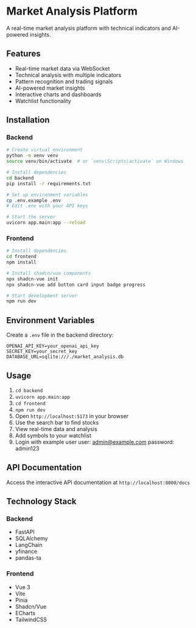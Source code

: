 # Market Analysis Platform

A real-time market analysis platform with technical indicators and AI-powered insights.

## Features

- Real-time market data via WebSocket
- Technical analysis with multiple indicators
- Pattern recognition and trading signals
- AI-powered market insights
- Interactive charts and dashboards
- Watchlist functionality

## Installation

### Backend

```bash
# Create virtual environment
python -m venv venv
source venv/bin/activate  # or `venv\Scripts\activate` on Windows

# Install dependencies
cd backend
pip install -r requirements.txt

# Set up environment variables
cp .env.example .env
# Edit .env with your API keys

# Start the server
uvicorn app.main:app --reload
```

### Frontend

```bash
# Install dependencies
cd frontend
npm install

# Install shadcn/vue components
npx shadcn-vue init
npx shadcn-vue add button card input badge progress

# Start development server
npm run dev
```

## Environment Variables

Create a `.env` file in the backend directory:

```env
OPENAI_API_KEY=your_openai_api_key
SECRET_KEY=your_secret_key
DATABASE_URL=sqlite:///./market_analysis.db
```

## Usage

1. ```cd backend```
2. ```uvicorn app.main:app```
3. ```cd frontend```
4. ```npm run dev```
5. Open `http://localhost:5173` in your browser
6. Use the search bar to find stocks
7. View real-time data and analysis
8. Add symbols to your watchlist
9. Login with example user 
user: admin@example.com
password: admin123

## API Documentation

Access the interactive API documentation at `http://localhost:8000/docs`

## Technology Stack

### Backend
- FastAPI
- SQLAlchemy
- LangChain
- yfinance
- pandas-ta

### Frontend
- Vue 3
- Vite
- Pinia
- Shadcn/Vue
- ECharts
- TailwindCSS

